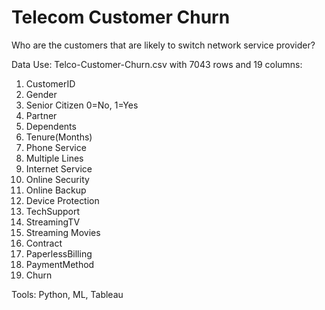 # Telecom Customer Churn

Who are the customers that are likely to switch network service provider? 

Data Use:
Telco-Customer-Churn.csv with 7043 rows and 19 columns:
1. CustomerID
2. Gender
3. Senior Citizen 0=No, 1=Yes
4. Partner
5. Dependents
6. Tenure(Months)
7. Phone Service
8. Multiple Lines
9. Internet Service
10. Online Security
11. Online Backup
12. Device Protection
13. TechSupport
14. StreamingTV
15. Streaming Movies
16. Contract
17. PaperlessBilling
18. PaymentMethod
19. Churn


Tools: Python, ML, Tableau
